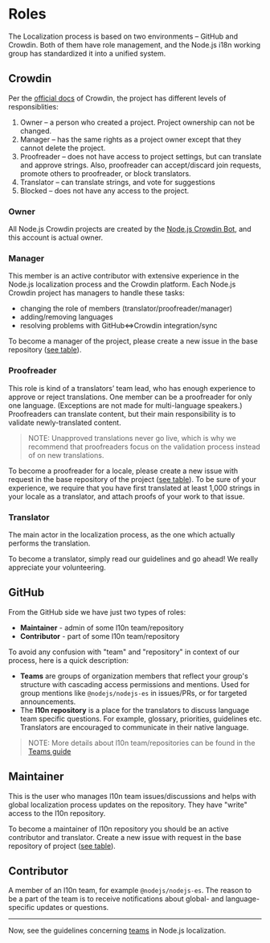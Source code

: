 # Roles

The Localization process is based on two environments – GitHub and Crowdin. Both of them have role management, and the Node.js i18n working group has standardized it into a unified system.

## Crowdin

Per the [official docs](https://support.crowdin.com/modifying-project-participants-roles/#project-roles) of Crowdin, the project has different levels of responsiblities:

1. Owner – a person who created a project. Project ownership can not be changed.
2. Manager – has the same rights as a project owner except that they cannot delete the project.
3. Proofreader – does not have access to project settings, but can translate and approve strings. Also, proofreader can accept/discard join requests, promote others to proofreader, or block translators.
4. Translator – can translate strings, and vote for suggestions
5. Blocked – does not have any access to the project.

### Owner

All Node.js Crowdin projects are created by the [Node.js Crowdin Bot](https://github.com/nodejs-crowdin), and this account is actual owner.

### Manager

This member is an active contributor with extensive experience in the Node.js localization process and the Crowdin platform. Each Node.js Crowdin project has managers to handle these tasks:

- changing the role of members (translator/proofreader/manager)
- adding/removing languages
- resolving problems with GitHub⇔Crowdin integration/sync

To become a manager of the project, please create a new issue in the base repository ([see table](./GETTING_STARTED.md/#i18n-projects)).

### Proofreader

This role is kind of a translators’ team lead, who has enough experience to approve or reject translations. One member can be a proofreader for only one language.  (Exceptions are not made for multi-language speakers.) Proofreaders can translate content, but their main responsibility is to validate newly-translated content.

> NOTE: Unapproved translations never go live, which is why we recommend that proofreaders focus on the validation process instead of on new translations.

To become a proofreader for a locale, please create a new issue with request in the base repository of the project ([see table](./GETTING_STARTED.md/#i18n-projects)). To be sure of your experience, we require that you have first translated at least 1,000 strings in your locale as a translator, and attach proofs of your work to that issue.

### Translator

The main actor in the localization process, as the one which actually performs the translation.

To become a translator, simply read our guidelines and go ahead! We really appreciate your volunteering.

## GitHub

From the GitHub side we have just two types of roles:

- **Maintainer** - admin of some l10n team/repository
- **Contributor** - part of some l10n team/repository

To avoid any confusion with "team" and "repository" in context of our process, here is a quick description:

- **Teams** are groups of organization members that reflect your group's structure with cascading access permissions and mentions. Used for group mentions like `@nodejs/nodejs-es` in issues/PRs, or for targeted announcements.
- The **l10n repository** is a place for the translators to discuss language team specific questions. For example, glossary, priorities, guidelines etc. Translators are encouraged to communicate in their native language.

> NOTE: More details about l10n team/repositories can be found in the [Teams guide](./TEAMS.md)

## Maintainer

This is the user who manages l10n team issues/discussions and helps with global localization process updates on the repository. They have "write" access to the l10n repository.

To become a maintainer of l10n repository you should be an active contributor and translator. Create a new issue with request in the base repository of project ([see table](./GETTING_STARTED.md/#i18n-projects)).

## Contributor

A member of an l10n team, for example `@nodejs/nodejs-es`. The reason to be a part of the team is to receive notifications about global- and language-specific updates or questions.

---

Now, see the guidelines concerning [teams](./TEAMS.md) in Node.js localization.

